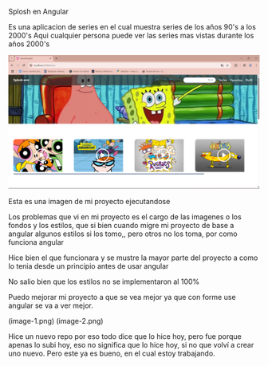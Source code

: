 Splosh en Angular

Es una aplicacion de series en el cual muestra series de los años 90's a los 2000's
Aqui cualquier persona puede ver las series mas vistas durante los años 2000's 

![home](image.png)
 
 Esta es una imagen de mi proyecto ejecutandose 

 Los problemas que vi en mi proyecto es el cargo de las imagenes o los fondos y los estilos, que si bien cuando migre mi 
 proyecto de base a angular algunos estilos si los tomo,, pero otros no los toma, por como funciona angular 

 Hice bien el que funcionara y se mustre la mayor parte del proyecto a como lo tenia desde un principio antes de usar angular 

 No salio bien que los estilos no se implementaron al 100%

Puedo mejorar mi proyecto a que se vea mejor ya que con forme use angular se va a ver mejor. 


(image-1.png)
(image-2.png)

Hice un nuevo repo por eso todo dice que lo hice hoy, pero fue porque apenas lo subi hoy, eso no significa que lo hice hoy, si no que volví a crear uno nuevo.
Pero este ya es bueno, en el cual estoy trabajando. 